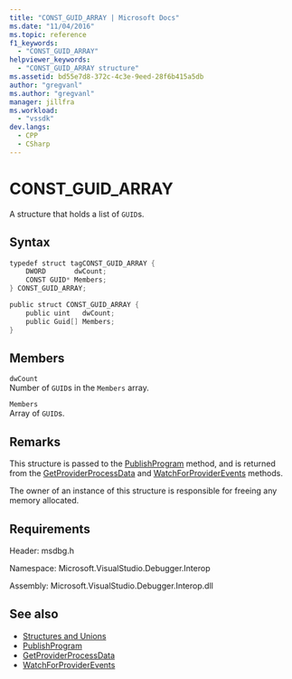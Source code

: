 ```yaml
---
title: "CONST_GUID_ARRAY | Microsoft Docs"
ms.date: "11/04/2016"
ms.topic: reference
f1_keywords:
  - "CONST_GUID_ARRAY"
helpviewer_keywords:
  - "CONST_GUID_ARRAY structure"
ms.assetid: bd55e7d8-372c-4c3e-9eed-28f6b415a5db
author: "gregvanl"
ms.author: "gregvanl"
manager: jillfra
ms.workload:
  - "vssdk"
dev.langs:
  - CPP
  - CSharp
---
```

# CONST_GUID_ARRAY
A structure that holds a list of `GUID`s.

## Syntax

```cpp
typedef struct tagCONST_GUID_ARRAY {
    DWORD       dwCount;
    CONST GUID* Members;
} CONST_GUID_ARRAY;
```

```csharp
public struct CONST_GUID_ARRAY {
    public uint   dwCount;
    public Guid[] Members;
}
```

## Members
`dwCount`\
Number of `GUID`s in the `Members` array.

`Members`\
Array of `GUID`s.

## Remarks
This structure is passed to the [PublishProgram](../../../extensibility/debugger/reference/idebugprogrampublisher2-publishprogram.md) method, and is returned from the [GetProviderProcessData](../../../extensibility/debugger/reference/idebugprogramprovider2-getproviderprocessdata.md) and [WatchForProviderEvents](../../../extensibility/debugger/reference/idebugprogramprovider2-watchforproviderevents.md) methods.

The owner of an instance of this structure is responsible for freeing any memory allocated.

## Requirements
Header: msdbg.h

Namespace: Microsoft.VisualStudio.Debugger.Interop

Assembly: Microsoft.VisualStudio.Debugger.Interop.dll

## See also
- [Structures and Unions](../../../extensibility/debugger/reference/structures-and-unions.md)
- [PublishProgram](../../../extensibility/debugger/reference/idebugprogrampublisher2-publishprogram.md)
- [GetProviderProcessData](../../../extensibility/debugger/reference/idebugprogramprovider2-getproviderprocessdata.md)
- [WatchForProviderEvents](../../../extensibility/debugger/reference/idebugprogramprovider2-watchforproviderevents.md)
